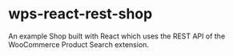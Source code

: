 # wps-react-rest-shop
An example Shop built with React which uses the REST API of the WooCommerce Product Search extension.
